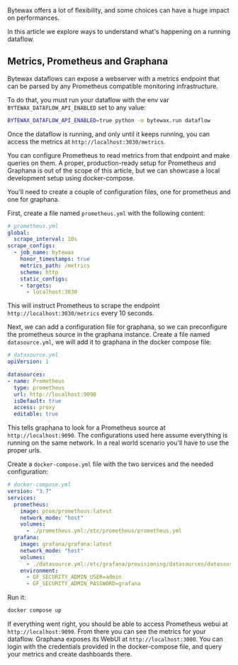 Bytewax offers a lot of flexibility, and some choices can have a huge impact on performances.

In this article we explore ways to understand what's happening on a running dataflow.

## Metrics, Prometheus and Graphana
Bytewax dataflows can expose a webserver with a metrics endpoint that can be parsed by any Prometheus
compatible monitoring infrastructure.

To do that, you must run your dataflow with the env var `BYTEWAX_DATAFLOW_API_ENABLED` set to any value:

```bash
BYTEWAX_DATAFLOW_API_ENABLED=true python -m bytewax.run dataflow
```

Once the dataflow is running, and only until it keeps running, you can access the
metrics at `http://localhost:3030/metrics`.

You can configure Prometheus to read metrics from that endpoint and make queries on them.
A proper, production-ready setup for Prometheus and Graphana is out of the scope of this article,
but we can showcase a local development setup using docker-compose.

You'll need to create a couple of configuration files, one for prometheus and one for graphana.

First, create a file named `prometheus.yml` with the following content:

```yml
# prometheus.yml
global:
  scrape_interval: 10s
scrape_configs:
  - job_name: bytewax
    honor_timestamps: true
    metrics_path: /metrics
    scheme: http
    static_configs:
    - targets:
      - localhost:3030
```

This will instruct Prometheus to scrape the endpoint `http://localhost:3030/metrics` every 10 seconds.

Next, we can add a configuration file for graphana, so we can preconfigure the prometheus source in the graphana instance.
Create a file named `datasource.yml`, we will add it to graphana in the docker compose file:

```yaml
# datasource.yml
apiVersion: 1

datasources:
- name: Prometheus
  type: prometheus
  url: http://localhost:9090
  isDefault: true
  access: proxy
  editable: true
```

This tells graphana to look for a Prometheus source at `http://localhost:9090`.
The configurations used here assume everything is running on the same network.
In a real world scenario you'll have to use the proper urls.

Create a `docker-compose.yml` file with the two services and the needed configuration:

```yaml
# docker-compose.yml
version: "3.7"
services:
  prometheus:
    image: prom/prometheus:latest
    network_mode: "host"
    volumes:
      - ./prometheus.yml:/etc/prometheus/prometheus.yml
  grafana:
    image: grafana/grafana:latest
    network_mode: "host"
    volumes:
      - ./datasource.yml:/etc/grafana/provisioning/datasources/datasource.yaml
    environment:
      - GF_SECURITY_ADMIN_USER=admin
      - GF_SECURITY_ADMIN_PASSWORD=grafana
```

Run it:

```bash
docker compose up
```

If everything went right, you should be able to access Prometheus webui at `http://localhost:9090`.
From there you can see the metrics for your dataflow.
Graphana exposes its WebUI at `http://localhost:3000`.
You can login with the credentials provided in the docker-compose file,
and query your metrics and create dashboards there.
